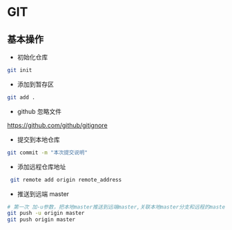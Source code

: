 # GIT

## 基本操作

* 初始化仓库 

```bash
git init

```

*  添加到暂存区

```bash
git add .
```

* github 忽略文件

https://github.com/github/gitignore

* 提交到本地仓库

```bash
git commit -m "本次提交说明"
```

* 添加远程仓库地址

```bash
 git remote add origin remote_address
```

* 推送到远端 master 

```bash
# 第一次 加-u参数，把本地master推送到远端master,关联本地master分支和远程的master，简化推送或拉取命令
git push -u origin master
git push origin master
```


